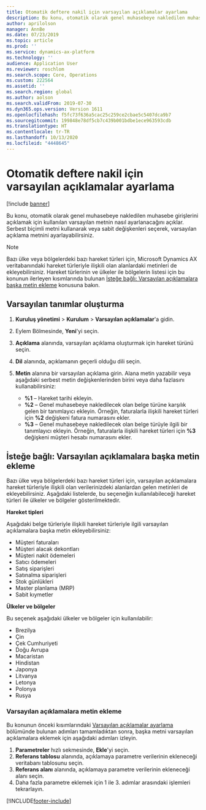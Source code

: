 ```yaml
---
title: Otomatik deftere nakil için varsayılan açıklamalar ayarlama
description: Bu konu, otomatik olarak genel muhasebeye nakledilen muhasebe girişlerini açıklamak için kullanılan varsayılan metnin nasıl ayarlanacağını açıklar. Serbest biçimli metni kullanarak veya sabit değişkenleri seçerek, varsayılan açıklama metnini ayarlayabilirsiniz.
author: aprilolson
manager: AnnBe
ms.date: 07/23/2019
ms.topic: article
ms.prod: ''
ms.service: dynamics-ax-platform
ms.technology: ''
audience: Application User
ms.reviewer: roschlom
ms.search.scope: Core, Operations
ms.custom: 222564
ms.assetid: ''
ms.search.region: global
ms.author: aolson
ms.search.validFrom: 2019-07-30
ms.dyn365.ops.version: Version 1611
ms.openlocfilehash: f5fc73f636a5cac25c259ce2cbae5c5407dca9b7
ms.sourcegitcommit: 199848e78df5cb7c439b001bdbe1ece963593cdb
ms.translationtype: HT
ms.contentlocale: tr-TR
ms.lasthandoff: 10/13/2020
ms.locfileid: "4448645"
---
```

# <a name="set-up-default-descriptions-for-automatic-posting"></a>Otomatik deftere nakil için varsayılan açıklamalar ayarlama

[!include [banner](../includes/banner.md)]

Bu konu, otomatik olarak genel muhasebeye nakledilen muhasebe girişlerini açıklamak için kullanılan varsayılan metnin nasıl ayarlanacağını açıklar. Serbest biçimli metni kullanarak veya sabit değişkenleri seçerek, varsayılan açıklama metnini ayarlayabilirsiniz.

> [!NOTE]
> Bazı ülke veya bölgelerdeki bazı hareket türleri için, Microsoft Dynamics AX veritabanındaki hareket türleriyle ilişkili olan alanlardaki metinleri de ekleyebilirsiniz. Hareket türlerinin ve ülkeler ile bölgelerin listesi için bu konunun ilerleyen kısımlarında bulunan [İsteğe bağlı: Varsayılan açıklamalara başka metin ekleme](#optional-add-other-text-to-default-descriptions) konusuna bakın.

## <a name="set-up-default-descriptions"></a>Varsayılan tanımlar oluşturma

1. **Kuruluş yönetimi** \> **Kurulum** \> **Varsayılan açıklamalar**'a gidin.
2. Eylem Bölmesinde, **Yeni**'yi seçin.
3. **Açıklama** alanında, varsayılan açıklama oluşturmak için hareket türünü seçin.
4. **Dil** alanında, açıklamanın geçerli olduğu dili seçin.
5. **Metin** alanına bir varsayılan açıklama girin. Alana metin yazabilir veya aşağıdaki serbest metin değişkenlerinden birini veya daha fazlasını kullanabilirsiniz:

    - **%1** – Hareket tarihi ekleyin.
    - **%2** – Genel muhasebeye nakledilecek olan belge türüne karşılık gelen bir tanımlayıcı ekleyin. Örneğin, faturalarla ilişkili hareket türleri için **%2** değişkeni fatura numarasını ekler.
    - **%3** – Genel muhasebeye nakledilecek olan belge türüyle ilgili bir tanımlayıcı ekleyin. Örneğin, faturalarla ilişkili hareket türleri için **%3** değişkeni müşteri hesabı numarasını ekler.

## <a name="optional-add-other-text-to-default-descriptions"></a>İsteğe bağlı: Varsayılan açıklamalara başka metin ekleme

Bazı ülke veya bölgelerdeki bazı hareket türleri için, varsayılan açıklamalara hareket türleriyle ilişkili olan verilerinizdeki alanlardan gelen metinleri de ekleyebilirsiniz. Aşağıdaki listelerde, bu seçeneğin kullanılabileceği hareket türleri ile ülkeler ve bölgeler gösterilmektedir.

**Hareket tipleri**

Aşağıdaki belge türleriyle ilişkili hareket türleriyle ilgili varsayılan açıklamalara başka metin ekleyebilirsiniz:

- Müşteri faturaları
- Müşteri alacak dekontları
- Müşteri nakit ödemeleri
- Satıcı ödemeleri
- Satış siparişleri
- Satınalma siparişleri
- Stok günlükleri
- Master planlama (MRP)
- Sabit kıymetler

**Ülkeler ve bölgeler**

Bu seçenek aşağıdaki ülkeler ve bölgeler için kullanılabilir:

- Brezilya
- Çin
- Çek Cumhuriyeti
- Doğu Avrupa
- Macaristan
- Hindistan
- Japonya
- Litvanya
- Letonya
- Polonya
- Rusya

### <a name="add-text-to-default-descriptions"></a>Varsayılan açıklamalara metin ekleme

Bu konunun önceki kısımlarındaki [Varsayılan açıklamalar ayarlama](#set-up-default-descriptions) bölümünde bulunan adımları tamamladıktan sonra, başka metni varsayılan açıklamalara eklemek için aşağıdaki adımları izleyin.

1. **Parametreler** hızlı sekmesinde, **Ekle**'yi seçin.
2. **Referans tablosu** alanında, açıklamaya parametre verilerinin ekleneceği veritabanı tablosunu seçin.
3. **Referans alanı** alanında, açıklamaya parametre verilerinin ekleneceği alanı seçin.
4. Daha fazla parametre eklemek için 1 ile 3. adımlar arasındaki işlemleri tekrarlayın.


[!INCLUDE[footer-include](../../includes/footer-banner.md)]